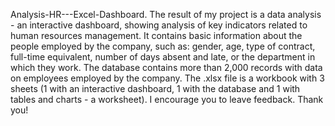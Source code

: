 Analysis-HR---Excel-Dashboard.
The result of my project is a data analysis - an interactive dashboard, showing analysis of key indicators related to human resources management. 
It contains basic information about the people employed by the company, such as: 
gender, age, type of contract, full-time equivalent, number of days absent and late, or the department in which they work. 
The database contains more than 2,000 records with data on employees employed by the company.
The .xlsx file is a workbook with 3 sheets (1 with an interactive dashboard, 1 with the database and 1 with tables and charts - a worksheet). 
I encourage you to leave feedback. Thank you!
